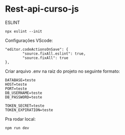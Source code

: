 # Rest-api-curso-js

ESLINT
```
npx eslint --init
```

Configurações VScode:
```
"editor.codeActionsOnSave": {
        "source.fixAll.eslint": true,
        "source.fixAll": true
},
```

Criar arquivo .env na raiz do projeto no seguinte formato:
```
DATABASE=teste
HOST=teste
PORT=teste
DB_USERNAME=teste
DB_PASSWORD=teste

TOKEN_SECRET=teste
TOKEN_EXPIRATION=teste
```

Pra rodar local:
```
npm run dev
```
